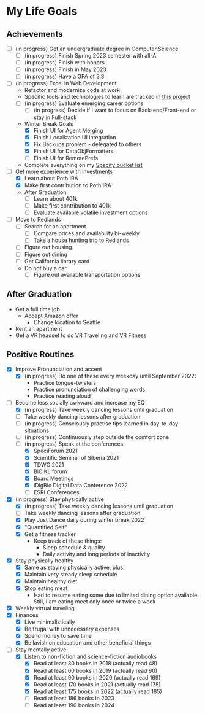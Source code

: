 # My Life Goals

## Achievements

- [ ] (in progress) Get an undergraduate degree in Computer Science
  - [ ] (in progress) Finish Spring 2023 semester with all-A
  - [ ] (in progress) Finish with honors
  - [ ] (in progress) Finish in May 2023
  - [ ] (in progress) Have a GPA of 3.8
- [ ] (in progress) Excel in Web Development
  - Refactor and modernize code at work
  - Specific tools and technologies to learn are tracked in
    [this project](https://github.com/maxxxxxdlp/code_share/projects/1)
  - [ ] (in progress) Evaluate emerging career options
    - [ ] (in progress) Decide if I want to focus on Back-end/Front-end or stay
          in Full-stack
  - Winter Break Goals
    - [x] Finish UI for Agent Merging
    - [x] Finish Localization UI integration
    - [x] Fix Backups problem - delegated to others
    - [x] Finish UI for DataObjFormatters
    - [ ] Finish UI for RemotePrefs
  - Complete everything on my [Specify bucket
      list](https://github.com/specify/specify7/milestone/40)
- [ ] Get more experience with investments
  - [x] Learn about Roth IRA
  - [x] Make first contribution to Roth IRA
  - After Graduation:
    - [ ] Learn about 401k
    - [ ] Make first contribution to 401k
    - [ ] Evaluate available volatile investment options
- [ ] Move to Redlands
  - [ ] Search for an apartment
    - [ ] Compare prices and availability bi-weekly
    - [ ] Take a house hunting trip to Redlands
  - [ ] Figure out housing
  - [ ] Figure out dining
  - [ ] Get California library card
  - Do not buy a car
    - [ ] Figure out available transportation options

## After Graduation
- Get a full time job
  - Accept Amazon offer
    - Change location to Seattle
- Rent an apartment
- Get a VR headset to do VR Traveling and VR Fitness

## Positive Routines

- [x] Improve Pronunciation and accent
  - [x] (in progress) Do one of these every weekday until September 2022:
    - Practice tongue-twisters
    - Practice pronunciation of challenging words
    - Practice reading aloud
- [ ] Become less socially awkward and increase my EQ
  - [x] (in progress) Take weekly dancing lessons until graduation
  - [ ] Take weekly dancing lessons after graduation
  - [ ] (in progress) Consciously practise tips learned in day-to-day situations
  - [ ] (in progress) Continuously step outside the comfort zone
  - [ ] (in progress) Speak at the conferences
    - [x] SpeciForum 2021
    - [x] Scientific Seminar of Siberia 2021
    - [x] TDWG 2021
    - [x] BiCIKL forum
    - [x] Board Meetings
    - [x] iDigBio Digital Data Conference 2022
    - [ ] ESRI Conferences
- [x] (in progress) Stay physically active
  - [x] (in progress) Take weekly dancing lessons until graduation
  - [ ] Take weekly dancing lessons after graduation
  - [x]  Play Just Dance daily during winter break 2022
  - [x] "Quantified Self"
  - [x] Get a fitness tracker
    - Keep track of these things:
      - Sleep schedule & quality
      - Daily activity and long periods of inactivity
- [x] Stay physically healthy
  - [x] Same as staying physically active, plus:
  - [x] Maintain very steady sleep schedule
  - [x] Maintain healthy diet
  - [x] Stop eating meat
    - Had to resume eating some due to limited dining option available.
        Still, I am eating meet only once or twice a week
- [x] Weekly virtual traveling
- [x] Finances
  - [x] Live minimalistically
  - [x] Be frugal with unnecessary expenses
  - [x] Spend money to save time
  - [x] Be lavish on education and other beneficial things
- [ ] Stay mentally active
  - [x] Listen to non-fiction and science-fiction audiobooks
    - [x] Read at least 30 books in 2018 (actually read 48)
    - [x] Read at least 60 books in 2019 (actually read 90)
    - [x] Read at least 90 books in 2020 (actually read 169)
    - [x] Read at least 170 books in 2021 (actually read 175)
    - [x] Read at least 175 books in 2022 (actually read 185)
    - [ ] Read at least 186 books in 2023
    - [ ] Read at least 190 books in 2024
